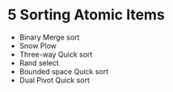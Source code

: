 # 5 Sorting Atomic Items
 
- Binary Merge sort
- Snow Plow
- Three-way Quick sort
- Rand select
- Bounded space Quick sort
- Dual Pivot Quick sort

